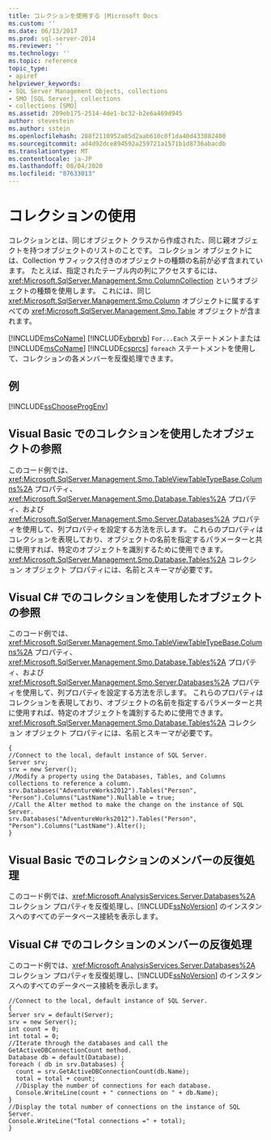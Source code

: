 ```yaml
---
title: コレクションを使用する |Microsoft Docs
ms.custom: ''
ms.date: 06/13/2017
ms.prod: sql-server-2014
ms.reviewer: ''
ms.technology: ''
ms.topic: reference
topic_type:
- apiref
helpviewer_keywords:
- SQL Server Management Objects, collections
- SMO [SQL Server], collections
- collections [SMO]
ms.assetid: 209eb175-2514-4de1-bc32-b2e6a469d945
author: stevestein
ms.author: sstein
ms.openlocfilehash: 288f2110952a85d2aab610c0f1da40d433882400
ms.sourcegitcommit: ad4d92dce894592a259721a1571b1d8736abacdb
ms.translationtype: MT
ms.contentlocale: ja-JP
ms.lasthandoff: 08/04/2020
ms.locfileid: "87633013"
---
```

# <a name="using-collections"></a>コレクションの使用
  コレクションとは、同じオブジェクト クラスから作成された、同じ親オブジェクトを持つオブジェクトのリストのことです。 コレクション オブジェクトには、Collection サフィックス付きのオブジェクトの種類の名前が必ず含まれています。 たとえば、指定されたテーブル内の列にアクセスするには、<xref:Microsoft.SqlServer.Management.Smo.ColumnCollection> というオブジェクトの種類を使用します。 これには、同じ <xref:Microsoft.SqlServer.Management.Smo.Column> オブジェクトに属するすべての <xref:Microsoft.SqlServer.Management.Smo.Table> オブジェクトが含まれます。  
  
 [!INCLUDE[msCoName](../../../includes/msconame-md.md)] [!INCLUDE[vbprvb](../../../includes/vbprvb-md.md)] `For...Each` ステートメントまたは [!INCLUDE[msCoName](../../../includes/msconame-md.md)] [!INCLUDE[csprcs](../../../includes/csprcs-md.md)] `foreach` ステートメントを使用して、コレクションの各メンバーを反復処理できます。  
  
## <a name="examples"></a>例  
 [!INCLUDE[ssChooseProgEnv](../../../includes/sschooseprogenv-md.md)]  
  
## <a name="referencing-an-object-by-using-a-collection-in-visual-basic"></a>Visual Basic でのコレクションを使用したオブジェクトの参照  
 このコード例では、<xref:Microsoft.SqlServer.Management.Smo.TableViewTableTypeBase.Columns%2A> プロパティ、<xref:Microsoft.SqlServer.Management.Smo.Database.Tables%2A> プロパティ、および <xref:Microsoft.SqlServer.Management.Smo.Server.Databases%2A> プロパティを使用して、列プロパティを設定する方法を示します。 これらのプロパティはコレクションを表現しており、オブジェクトの名前を指定するパラメーターと共に使用すれば、特定のオブジェクトを識別するために使用できます。 <xref:Microsoft.SqlServer.Management.Smo.Database.Tables%2A> コレクション オブジェクト プロパティには、名前とスキーマが必要です。  
  
<!-- TODO: review snippet reference  [!CODE [SMO How to#SMO_VBCollections1](SMO How to#SMO_VBCollections1)]  -->  
  
## <a name="referencing-an-object-by-using-a-collection-in-visual-c"></a>Visual C# でのコレクションを使用したオブジェクトの参照  
 このコード例では、<xref:Microsoft.SqlServer.Management.Smo.TableViewTableTypeBase.Columns%2A> プロパティ、<xref:Microsoft.SqlServer.Management.Smo.Database.Tables%2A> プロパティ、および <xref:Microsoft.SqlServer.Management.Smo.Server.Databases%2A> プロパティを使用して、列プロパティを設定する方法を示します。 これらのプロパティはコレクションを表現しており、オブジェクトの名前を指定するパラメーターと共に使用すれば、特定のオブジェクトを識別するために使用できます。 <xref:Microsoft.SqlServer.Management.Smo.Database.Tables%2A> コレクション オブジェクト プロパティには、名前とスキーマが必要です。  
  
```  
{   
//Connect to the local, default instance of SQL Server.   
Server srv;   
srv = new Server();   
//Modify a property using the Databases, Tables, and Columns collections to reference a column.   
srv.Databases("AdventureWorks2012").Tables("Person", "Person").Columns("LastName").Nullable = true;   
//Call the Alter method to make the change on the instance of SQL Server.   
srv.Databases("AdventureWorks2012").Tables("Person", "Person").Columns("LastName").Alter();   
}  
```  
  
## <a name="iterating-through-the-members-of-a-collection-in-visual-basic"></a>Visual Basic でのコレクションのメンバーの反復処理  
 このコード例では、<xref:Microsoft.AnalysisServices.Server.Databases%2A> コレクション プロパティを反復処理し、[!INCLUDE[ssNoVersion](../../../includes/ssnoversion-md.md)] のインスタンスへのすべてのデータベース接続を表示します。  
  
<!-- TODO: review snippet reference  [!CODE [SMO How to#SMO_VBCollections2](SMO How to#SMO_VBCollections2)]  -->  
  
## <a name="iterating-through-the-members-of-a-collection-in-visual-c"></a>Visual C# でのコレクションのメンバーの反復処理  
 このコード例では、<xref:Microsoft.AnalysisServices.Server.Databases%2A> コレクション プロパティを反復処理し、[!INCLUDE[ssNoVersion](../../../includes/ssnoversion-md.md)] のインスタンスへのすべてのデータベース接続を表示します。  
  
```  
//Connect to the local, default instance of SQL Server.   
{   
Server srv = default(Server);   
srv = new Server();   
int count = 0;   
int total = 0;   
//Iterate through the databases and call the GetActiveDBConnectionCount method.   
Database db = default(Database);   
foreach ( db in srv.Databases) {   
  count = srv.GetActiveDBConnectionCount(db.Name);   
  total = total + count;   
  //Display the number of connections for each database.   
  Console.WriteLine(count + " connections on " + db.Name);   
}   
//Display the total number of connections on the instance of SQL Server.   
Console.WriteLine("Total connections =" + total);   
}   
```  
  
  
